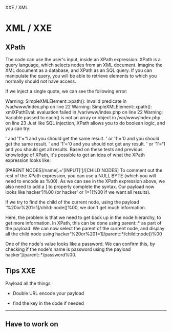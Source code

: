 XXE / XML

# XML / XXE

## XPath

The code can use the user's input, inside an XPath expression. XPath is a query language, which selects nodes from an XML document. Imagine the XML document as a database, and XPath as an SQL query. If you can manipulate the query, you will be able to retrieve elements to which you normally should not have access.

If we inject a single quote, we can see the following error:

Warning: SimpleXMLElement::xpath(): Invalid predicate in /var/www/index.php on line 22
Warning: SimpleXMLElement::xpath(): xmlXPathEval: evaluation failed in /var/www/index.php on line 22
Warning: Variable passed to each() is not an array or object in /var/www/index.php on line 23
Just like SQL injection, XPath allows you to do boolean logic, and you can try:

' and '1'='1 and you should get the same result.
' or '1'='0 and you should get the same result.
' and '1'='0 and you should not get any result.
' or '1'='1 and you should get all results.
Based on these tests and previous knowledge of XPath, it's possible to get an idea of what the XPath expression looks like:

[PARENT NODES]/name[.='[INPUT]']/[CHILD NODES]
To comment out the rest of the XPath expression, you can use a NULL BYTE (which you will need to encode as %00). As we can see in the XPath expression above, we also need to add a ] to properly complete the syntax. Our payload now looks like hacker']%00 (or hacker' or 1=1]%00 if we want all results).

If we try to find the child of the current node, using the payload '%20or%201=1]/child::node()%00, we don't get much information.

Here, the problem is that we need to get back up in the node hierarchy, to get more information. In XPath, this can be done using parent::* as part of the payload. We can now select the parent of the current node, and display all the child node using hacker'%20or%201=1]/parent::*/child::node()%00

One of the node's value looks like a password. We can confirm this, by checking if the node's name is password using the payload hacker']/parent::*/password%00.

## Tips XXE

Payload all the things

- Double URL encode your payload 

- find the key in the code if needed 

---

## Have to work on






